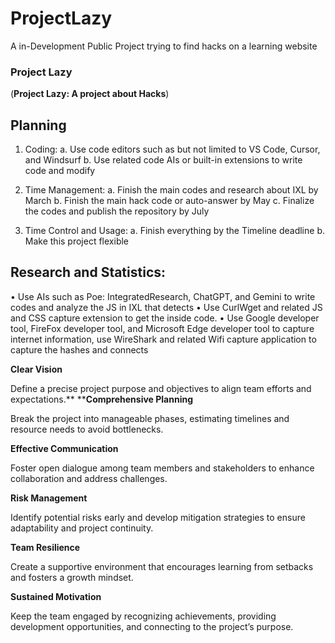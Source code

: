# ProjectLazy
 A in-Development Public Project trying to find hacks on a learning website

 
### **Project Lazy**
 
(**Project Lazy: A project about Hacks**) 
 
## Planning

1.	Coding:
 a.	Use code editors such as but not limited to VS Code, Cursor, and Windsurf
 b.	Use related code AIs or built-in extensions to write code and modify

2.	Time Management:
 a.	Finish the main codes and research about IXL by March
 b.	Finish the main hack code or auto-answer by May
 c.	Finalize the codes and publish the repository by July

4.	Time Control and Usage:
 a.	Finish everything by the Timeline deadline
 b.	Make this project flexible

## Research and Statistics:
•	Use AIs such as Poe: IntegratedResearch, ChatGPT, and Gemini to write codes and analyze the JS in IXL that detects
•	Use CurlWget and related JS and CSS capture extension to get the inside code.
•	Use Google developer tool, FireFox developer tool, and Microsoft Edge developer tool to capture internet information, use WireShark and related Wifi capture application to capture the hashes and connects

**Clear Vision**
 
Define a precise project purpose and objectives to align team efforts and expectations.** ****Comprehensive Planning**
 
Break the project into manageable phases, estimating timelines and resource needs to avoid bottlenecks.
 
**Effective Communication**
 
Foster open dialogue among team members and stakeholders to enhance collaboration and address challenges.

**Risk Management**
 
Identify potential risks early and develop mitigation strategies to ensure adaptability and project continuity.
 
**Team Resilience**
 
Create a supportive environment that encourages learning from setbacks and fosters a growth mindset.
 
**Sustained Motivation**
 
Keep the team engaged by recognizing achievements, providing development opportunities, and connecting to the project’s purpose.
